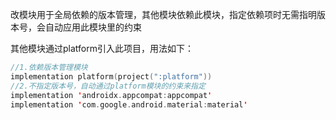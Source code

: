 改模块用于全局依赖的版本管理，其他模块依赖此模块，指定依赖项时无需指明版本号，会自动应用此模块里的约束

其他模块通过platform引入此项目，用法如下：

```kotlin
//1.依赖版本管理模块
implementation platform(project(":platform"))
//2.不指定版本号，自动通过platform模块的约束来指定
implementation 'androidx.appcompat:appcompat'
implementation 'com.google.android.material:material'
```

